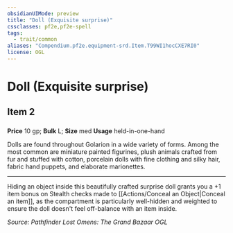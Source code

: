 ```yaml
---
obsidianUIMode: preview
title: "Doll (Exquisite surprise)"
cssclasses: pf2e,pf2e-spell
tags:
  - trait/common
aliases: "Compendium.pf2e.equipment-srd.Item.T99WI1hocCXE7RI0"
license: OGL
---
```

# Doll (Exquisite surprise)
## Item 2
### 


**Price** 10 gp; 
**Bulk** L; **Size** med
**Usage** held-in-one-hand

Dolls are found throughout Golarion in a wide variety of forms. Among the most common are miniature painted figurines, plush animals crafted from fur and stuffed with cotton, porcelain dolls with fine clothing and silky hair, fabric hand puppets, and elaborate marionettes.

* * *

Hiding an object inside this beautifully crafted surprise doll grants you a +1 item bonus on Stealth checks made to [[Actions/Conceal an Object|Conceal an item]], as the compartment is particularly well-hidden and weighted to ensure the doll doesn't feel off-balance with an item inside.

*Source: Pathfinder Lost Omens: The Grand Bazaar*
*OGL*